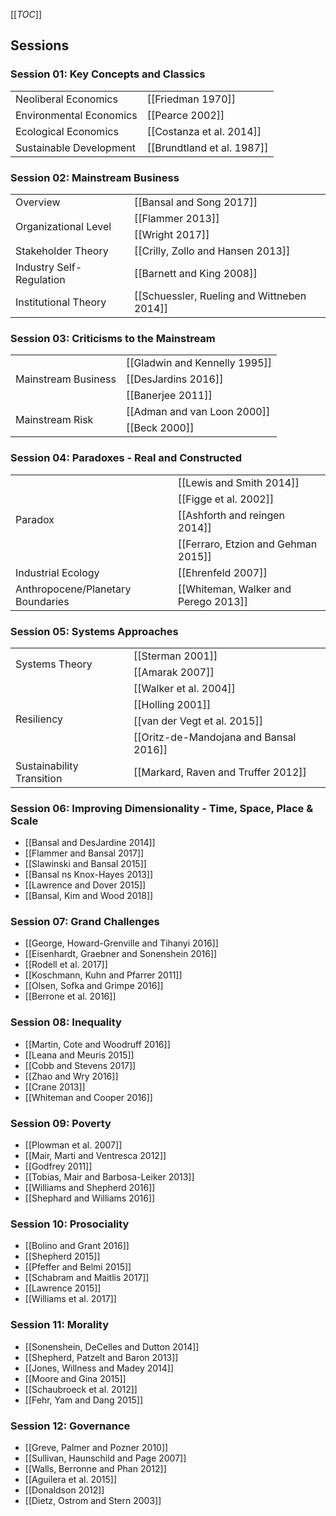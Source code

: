 [[_TOC_]]

## Sessions

### Session 01: Key Concepts and Classics

<table>
  <tr>
    <td>Neoliberal Economics</td>
    <td>[[Friedman 1970]]</td>
  </tr>
  <tr>
    <td>Environmental Economics</td>
    <td>[[Pearce 2002]]</td>
  </tr>
  <tr>
    <td>Ecological Economics</td>
    <td>[[Costanza et al. 2014]]</td>
  </tr>
  <tr>
    <td>Sustainable Development</td>
    <td>[[Brundtland et al. 1987]]</td>
  </tr>
</table>

### Session 02: Mainstream Business

<table>
  <tr>
    <td>Overview</td>
    <td>[[Bansal and Song 2017]]</td>
  </tr>
  <tr>
    <td rowspan="2">Organizational Level</td>
    <td>[[Flammer 2013]]</td>
  </tr>
    <td>[[Wright 2017]]</td>
  <tr>
    <td>Stakeholder Theory</td>
    <td>[[Crilly, Zollo and Hansen 2013]]</td>
  </tr>
  <tr>
    <td>Industry Self-Regulation</td>
    <td>[[Barnett and King 2008]]</td>
  </tr>
  <tr>
    <td>Institutional Theory</td>
    <td>[[Schuessler, Rueling and Wittneben 2014]]</td>
  </tr>
</table>

### Session 03: Criticisms to the Mainstream

<table>
  <tr>
    <td rowspan="3">Mainstream Business</td>
    <td>[[Gladwin and Kennelly 1995]]</td>
  </tr>
  <tr>
    <td>[[DesJardins 2016]]</td>
  </tr>
  <tr>
    <td>[[Banerjee 2011]]</td>
  </tr>
  <tr>
    <td rowspan="2">Mainstream Risk</td>
    <td>[[Adman and van Loon 2000]]</td>
  </tr>
  <tr>
    <td>[[Beck 2000]]</td>
  </tr>
</table>

### Session 04: Paradoxes - Real and Constructed

<table>
  <tr>
    <td rowspan="4">Paradox</td>
    <td>[[Lewis and Smith 2014]]</td>
  </tr>
  <tr>
    <td>[[Figge et al. 2002]]</td>
  </tr>
  <tr>
    <td>[[Ashforth and reingen 2014]]</td>
  </tr>
  <tr>
    <td>[[Ferraro, Etzion and Gehman 2015]]
  </tr>
  <tr>
    <td>Industrial Ecology</td>
    <td>[[Ehrenfeld 2007]]</td>
  </tr>
  <tr>
    <td>Anthropocene/Planetary Boundaries</td>
    <td>[[Whiteman, Walker and Perego 2013]]</td>
  </tr>
</table>

### Session 05: Systems Approaches

<table>
  <tr>
    <td rowspan="2">Systems Theory</td>
    <td>[[Sterman 2001]]</td>
  </tr>
  <tr>
    <td>[[Amarak 2007]]</td>
  </tr>
  <tr> 
    <td rowspan="4">Resiliency</td>
    <td>[[Walker et al. 2004]]</td>
  </tr>
  <tr>
    <td>[[Holling 2001]]</td>
  </tr>
  <tr>
    <td>[[van der Vegt et al. 2015]]</td>
  </tr>
  <tr>
    <td>[[Oritz-de-Mandojana and Bansal 2016]]</td>
  </tr>
  <tr>
    <td>Sustainability Transition</td>
    <td>[[Markard, Raven and Truffer 2012]]</td>
  </tr>
</table>

### Session 06: Improving Dimensionality - Time, Space, Place & Scale

* [[Bansal and DesJardine 2014]]
* [[Flammer and Bansal 2017]]
* [[Slawinski and Bansal 2015]]
* [[Bansal ns Knox-Hayes 2013]]
* [[Lawrence and Dover 2015]]
* [[Bansal, Kim and Wood 2018]]

### Session 07: Grand Challenges

* [[George, Howard-Grenville and Tihanyi 2016]]
* [[Eisenhardt, Graebner and Sonenshein 2016]]
* [[Rodell et al. 2017]]
* [[Koschmann, Kuhn and Pfarrer 2011]]
* [[Olsen, Sofka and Grimpe 2016]]
* [[Berrone et al. 2016]]

### Session 08: Inequality

* [[Martin, Cote and Woodruff 2016]]
* [[Leana and Meuris 2015]]
* [[Cobb and Stevens 2017]]
* [[Zhao and Wry 2016]]
* [[Crane 2013]]
* [[Whiteman and Cooper 2016]]

### Session 09: Poverty

* [[Plowman et al. 2007]]
* [[Mair, Marti and Ventresca 2012]]
* [[Godfrey 2011]]
* [[Tobias, Mair and Barbosa-Leiker 2013]]
* [[Williams and Shepherd 2016]]
* [[Shephard and Williams 2016]]

### Session 10: Prosociality

* [[Bolino and Grant 2016]]
* [[Shepherd 2015]]
* [[Pfeffer and Belmi 2015]]
* [[Schabram and Maitlis 2017]]
* [[Lawrence 2015]]
* [[Williams et al. 2017]]

### Session 11: Morality

* [[Sonenshein, DeCelles and Dutton 2014]]
* [[Shepherd, Patzelt and Baron 2013]]
* [[Jones, Willness and Madey 2014]]
* [[Moore and Gina 2015]]
* [[Schaubroeck et al. 2012]]
* [[Fehr, Yam and Dang 2015]]

### Session 12: Governance

* [[Greve, Palmer and Pozner 2010]]
* [[Sullivan, Haunschild and Page 2007]]
* [[Walls, Berronne and Phan 2012]]
* [[Aguilera et al. 2015]]
* [[Donaldson 2012]]
* [[Dietz, Ostrom and Stern 2003]]